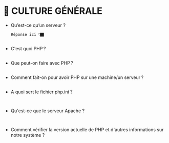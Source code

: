 # 📖 CULTURE GÉNÉRALE

- Qu’est-ce qu’un serveur ?
    
    `Réponse ici 👇🏿`
    
    ```php

    
    ```
    
- C'est quoi PHP ?
    
    ```php

    
    ```
    
- Que peut-on faire avec PHP ?
    
    ```php

    
    ```
    
- Comment fait-on pour avoir PHP sur une machine/un serveur ?
    
    ```php

    
    ```
    
- A quoi sert le fichier php.ini ?
    
    ```

    
    ```
    
- Qu'est-ce que le serveur Apache ?
    
    ```

    
    ```
    
- Comment vérifier la version actuelle de PHP et d'autres informations sur notre système ?
    
    ```
    
    
    ```
    